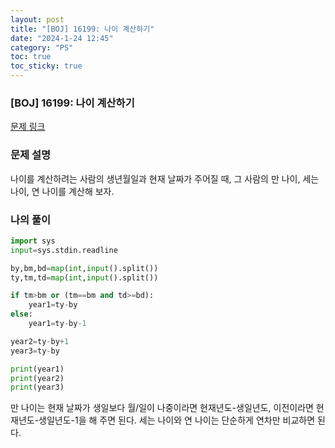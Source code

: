 ```yaml
---
layout: post
title: "[BOJ] 16199: 나이 계산하기"
date: "2024-1-24 12:45"
category: "PS"
toc: true
toc_sticky: true
---
```

### [BOJ] 16199: 나이 계산하기

[문제 링크](https://www.acmicpc.net/problem/16199)

### 문제 설명

나이를 계산하려는 사람의 생년월일과 현재 날짜가 주어질 때, 그 사람의 만 나이, 세는 나이, 연 나이를 계산해 보자. 

### 나의 풀이

```python
import sys
input=sys.stdin.readline

by,bm,bd=map(int,input().split())
ty,tm,td=map(int,input().split())

if tm>bm or (tm==bm and td>=bd):
    year1=ty-by
else:
    year1=ty-by-1

year2=ty-by+1
year3=ty-by

print(year1)
print(year2)
print(year3)
```

만 나이는 현재 날짜가 생일보다 월/일이 나중이라면 현재년도-생일년도, 이전이라면 현재년도-생일년도-1을 해 주면 된다. 세는 나이와 연 나이는 단순하게 연차만 비교하면 된다.